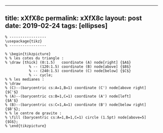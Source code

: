 ---
 title: xXfX8c
 permalink: xXfX8c
 layout: post
 date: 2019-02-24
 tags: [ellipses]
 ---

```latex% % Dans le préambule
% -----------------
\usepackage{tikz}
% -----------------

% \begin{tikzpicture}
% % les cotes du triangle :
% \draw [thick] (0:1.5)   coordinate (A) node[right] {$A$}
           % -- (120:1.5) coordinate (B) node[above] {$B$}
           % -- (240:1.5) coordinate (C) node[below] {$C$}
           % -- cycle;
% % les medianes :
% \draw
% (C)--(barycentric cs:A=1,B=1) coordinate (C') node[above right]{$C'$}
% (A)--(barycentric cs:B=1,C=1) coordinate (A') node[left]       {$A'$}
% (B)--(barycentric cs:C=1,A=1) coordinate (B') node[below right]{$B'$};
% % le centre de gravite :
% \fill (barycentric cs:A=1,B=1,C=1) circle (1.5pt) node[above=5] {$G$};
% \end{tikzpicture}
```